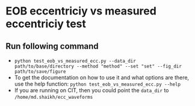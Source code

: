 # EOB eccentriciy vs measured eccentriciy test

## Run following command
 - `python test_eob_vs_measured_ecc.py --data_dir path/to/base/directory --method "method" --set "set" --fig_dir path/to/save/figure`
 - To get the documentation on how to use it and what options are there, use the help function: `python test_eob_vs_measured_ecc.py --help`
 - If you are running on CIT, then you could point the `data_dir` to `/home/md.shaikh/ecc_waveforms`

